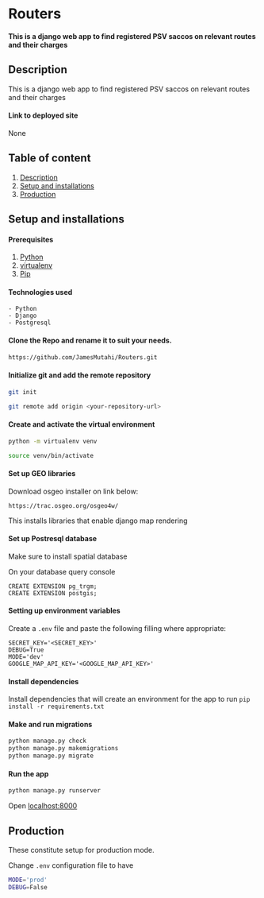 # Routers
#### This is a django web app to find registered PSV saccos on relevant routes and their charges

## Description
This is a django web app to find registered PSV saccos on relevant routes and their charges

#### Link to deployed site
None

## Table of content
1. [Description](#description)
2. [Setup and installations](#setup-and-installations)
3. [Production](#Production)

## Setup and installations
#### Prerequisites
1. [Python](https://www.python.org/downloads/)
2. [virtualenv](https://virtualenv.pypa.io/en/stable/installation/)
3. [Pip](https://pip.pypa.io/en/stable/installing/)

#### Technologies used
    - Python
    - Django
    - Postgresql

#### Clone the Repo and rename it to suit your needs.
```bash
https://github.com/JamesMutahi/Routers.git
```
#### Initialize git and add the remote repository
```bash
git init
```
```bash
git remote add origin <your-repository-url>
```

#### Create and activate the virtual environment
```bash
python -m virtualenv venv
```

```bash
source venv/bin/activate
```

#### Set up GEO libraries
Download osgeo installer on link below:
```
https://trac.osgeo.org/osgeo4w/
```
This installs libraries that enable django map rendering

#### Set up Postresql database
Make sure to install spatial database

On your database query console
```
CREATE EXTENSION pg_trgm;
CREATE EXTENSION postgis;
```

#### Setting up environment variables
Create a `.env` file and paste the following filling where appropriate:
```
SECRET_KEY='<SECRET_KEY>'
DEBUG=True
MODE='dev'
GOOGLE_MAP_API_KEY='<GOOGLE_MAP_API_KEY>'
```

#### Install dependencies
Install dependencies that will create an environment for the app to run
`pip install -r requirements.txt`

#### Make and run migrations
```bash
python manage.py check
python manage.py makemigrations
python manage.py migrate
```

#### Run the app
```bash
python manage.py runserver
```
Open [localhost:8000](http://127.0.0.1:8000/)

## Production
These constitute setup for production mode.

Change `.env` configuration file to have
```bash
MODE='prod'
DEBUG=False
```